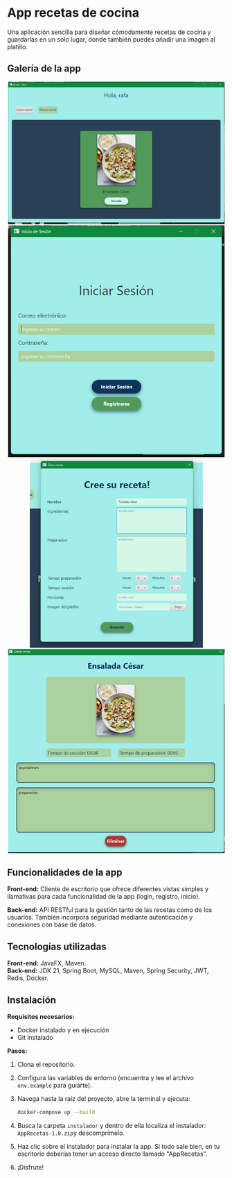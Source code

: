 # App recetas de cocina
Una aplicación sencilla para diseñar cómodamente recetas de cocina y guardarlas en un solo lugar, donde también puedes añadir una imagen al platillo.

## Galería de la app

<p align="center">
  <img src="imagenes/inicio.png" alt="Inicio" width="500"/>
  <img src="imagenes/login.png" alt="Login" width="500"/>
  <img src="imagenes/formulario-crear-receta.png" alt="Formulario crear receta" width="400"/>
  <img src="imagenes/receta.png" alt="Receta" width="500">
</p>

## Funcionalidades de la app
**Front-end:** Cliente de escritorio que ofrece diferentes vistas simples y llamativas para cada funcionalidad de la app (login, registro, inicio).

**Back-end:** API RESTful para la gestión tanto de las recetas como de los usuarios. También incorpora seguridad mediante autenticación y conexiones con base de datos.

## Tecnologías utilizadas
**Front-end:** JavaFX, Maven.  
**Back-end:** JDK 21, Spring Boot, MySQL, Maven, Spring Security, JWT, Redis, Docker.

## Instalación

**Requisitos necesarios:**  
- Docker instalado y en ejecución  
- Git instalado

**Pasos:**

1. Clona el repositorio.
2. Configura las variables de entorno (encuentra y lee el archivo `env.example` para guiarte).
3. Navega hasta la raíz del proyecto, abre la terminal y ejecuta:

   ```bash
   docker-compose up --build
   ```

4. Busca la carpeta `instalador` y dentro de ella localiza el instalador: `AppRecetas-1.0.zip`y descomprímelo.
5. Haz clic sobre el instalador para instalar la app. Si todo sale bien, en tu escritorio deberías tener un acceso directo llamado "AppRecetas".
6. ¡Disfrute!

